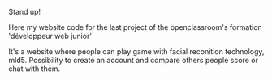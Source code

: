Stand up!

Here my website code for the last project of the openclassroom's formation 'développeur web junior'

It's a website where people can play game with facial reconition technology, mld5.
Possibility to create an account and compare others people score or chat with them. 
